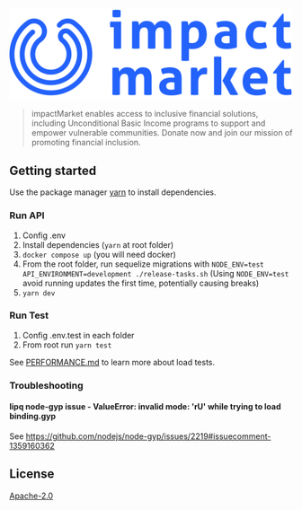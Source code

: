 <div align="center">
    <img src="logo.png">
</div>

> impactMarket enables access to inclusive financial solutions, including Unconditional Basic Income programs to support and empower vulnerable communities. Donate now and join our mission of promoting financial inclusion.

## Getting started

Use the package manager [yarn](https://yarnpkg.com/) to install dependencies.

### Run API

1. Config .env
2. Install dependencies (`yarn` at root folder)
3. `docker compose up` (you will need docker)
4. From the root folder, run sequelize migrations with `NODE_ENV=test API_ENVIRONMENT=development ./release-tasks.sh` (Using `NODE_ENV=test` avoid running updates the first time, potentially causing breaks)
5. `yarn dev`

### Run Test

1. Config .env.test in each folder
2. From root run `yarn test`

See [PERFORMANCE.md](./PERFORMANCE.md) to learn more about load tests.

### Troubleshooting

#### lipq node-gyp issue - ValueError: invalid mode: 'rU' while trying to load binding.gyp
See https://github.com/nodejs/node-gyp/issues/2219#issuecomment-1359160362

## License

[Apache-2.0](LICENSE)
